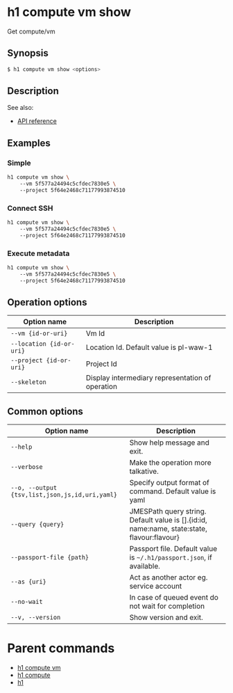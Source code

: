 
# h1 compute vm show

Get compute/vm

## Synopsis

```bash
$ h1 compute vm show <options>
```

## Description

See also:

* [API reference](https://api.hyperone.com/v2/docs#operation/compute_project_vm_get)

## Examples


### Simple

```bash
h1 compute vm show \ 
	--vm 5f577a24494c5cfdec7830e5 \ 
	--project 5f64e2468c71177993874510
```
### Connect SSH

```bash
h1 compute vm show \ 
	--vm 5f577a24494c5cfdec7830e5 \ 
	--project 5f64e2468c71177993874510
```
### Execute metadata

```bash
h1 compute vm show \ 
	--vm 5f577a24494c5cfdec7830e5 \ 
	--project 5f64e2468c71177993874510
```

## Operation options

| Option name                  | Description                                      |
| ---------------------------- | ------------------------------------------------ |
| ```--vm {id-or-uri}```       | Vm Id                                            |
| ```--location {id-or-uri}``` | Location Id. Default value is pl-waw-1           |
| ```--project {id-or-uri}```  | Project Id                                       |
| ```--skeleton```             | Display intermediary representation of operation |

## Common options

| Option name                                        | Description                                                                                    |
| -------------------------------------------------- | ---------------------------------------------------------------------------------------------- |
| ```--help```                                       | Show help message and exit.                                                                    |
| ```--verbose```                                    | Make the operation more talkative.                                                             |
| ```--o, --output {tsv,list,json,js,id,uri,yaml}``` | Specify output format of command. Default value is yaml                                        |
| ```--query {query}```                              | JMESPath query string. Default value is [].\{id:id, name:name, state:state, flavour:flavour\}  |
| ```--passport-file {path}```                       | Passport file. Default value is ```~/.h1/passport.json```, if available.                       |
| ```--as {uri}```                                   | Act as another actor eg. service account                                                       |
| ```--no-wait```                                    | In case of queued event do not wait for completion                                             |
| ```--v, --version```                               | Show version and exit.                                                                         |

# Parent commands

* [h1 compute vm](./../README.md)
* [h1 compute](./../../README.md)
* [h1](./../../../README.md)
